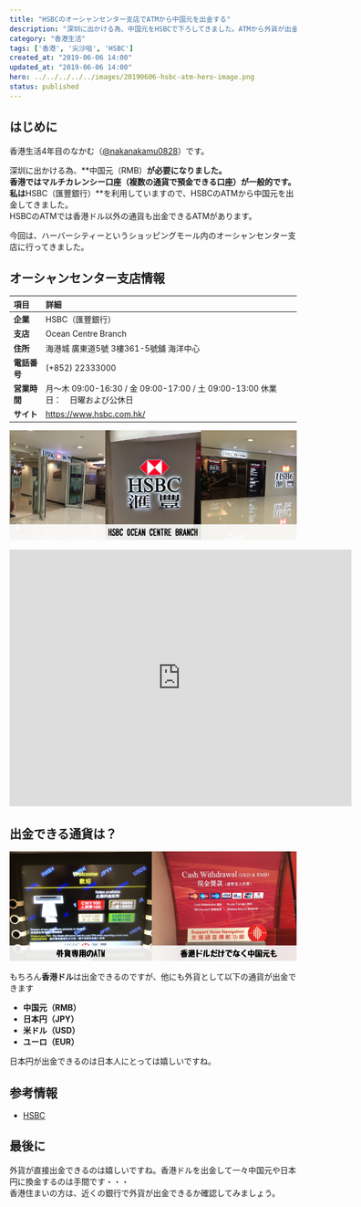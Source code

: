 ```yaml
---
title: "HSBCのオーシャンセンター支店でATMから中国元を出金する"
description: "深圳に出かける為、中国元をHSBCで下ろしてきました。ATMから外貨が出金できるのでとても便利です。"
category: "香港生活"
tags: ['香港', '尖沙咀', 'HSBC']
created_at: "2019-06-06 14:00"
updated_at: "2019-06-06 14:00"
hero: ../../../../../images/20190606-hsbc-atm-hero-image.png
status: published
---
```


## はじめに

香港生活4年目のなかむ（[@nakanakamu0828](https://twitter.com/nakanakamu0828)）です。  

深圳に出かける為、**中国元（RMB）**が必要になりました。  
香港ではマルチカレンシー口座（複数の通貨で預金できる口座）が一般的です。私は**HSBC（匯豐銀行）**を利用していますので、HSBCのATMから中国元を出金してきました。  
HSBCのATMでは香港ドル以外の通貨も出金できるATMがあります。  

今回は、ハーバーシティーというショッピングモール内のオーシャンセンター支店に行ってきました。

## オーシャンセンター支店情報

| 項目 | 詳細 |
|:---|:---|
|  **企業**  | HSBC（匯豐銀行） |
|  **支店**  | Ocean Centre Branch |
|  **住所**  | 海港城 廣東道5號 3樓361-5號舖 海洋中心 |
|  **電話番号**  | (+852) 22333000 |
|  **営業時間**  | 月～木 09:00-16:30 / 金 09:00-17:00 / 土 09:00-13:00 休業日：　日曜および公休日  |
|  **サイト**  | https://www.hsbc.com.hk/ |


![HSBC - 外観](../../../../../images/uploads/2019/06/06/hsbc_ocean_centre_branch/picture-2.png)


<iframe src="https://www.google.com/maps/embed?pb=!1m18!1m12!1m3!1d14765.675580647312!2d114.15582564721852!3d22.299992030355728!2m3!1f0!2f0!3f0!3m2!1i1024!2i768!4f13.1!3m3!1m2!1s0x0%3A0xca9bb9aeb9e52b54!2z5Yyv6LGQ6YqA6KGM!5e0!3m2!1sja!2shk!4v1560224757130!5m2!1sja!2shk" width="600" height="450" frameborder="0" style="border:0" allowfullscreen></iframe>


## 出金できる通貨は？
![HSBC - ATM](../../../../../images/uploads/2019/06/06/hsbc_ocean_centre_branch/picture-1.png)

もちろん**香港ドル**は出金できるのですが、他にも外貨として以下の通貨が出金できます

- **中国元（RMB）**
- **日本円（JPY）**
- **米ドル（USD）**
- **ユーロ（EUR）**

日本円が出金できるのは日本人にとっては嬉しいですね。


## 参考情報
- [HSBC](https://www.hsbc.com.hk/)


## 最後に
外貨が直接出金できるのは嬉しいですね。香港ドルを出金して一々中国元や日本円に換金するのは手間です・・・  
香港住まいの方は、近くの銀行で外貨が出金できるか確認してみましょう。